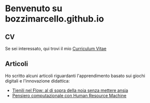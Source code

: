 # Benvenuto su bozzimarcello.github.io

## CV
Se sei interessato, qui trovi il mio [Curriculum Vitae](/cv)

## Articoli
Ho scritto alcuni articoli riguardanti l'apprendimento basato sui giochi digitali e l'innovazione didattica:
- [Tienili nel Flow: al di sopra della noia senza mettere ansia](/tienili-nel-flow)
- [Pensiero computazionale con Human Resource Machine](/pensiero-computazionale-con-human-resource-machine)
